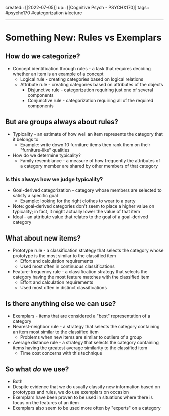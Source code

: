 created:: [[2022-07-05]]
up:: [[Cognitive Psych - PSYCHX170]]
tags:: #psychx170 #categorization #lecture 
***
# Something New: Rules vs Exemplars

## How do we categorize?

- Concept identification through rules - a task that requires deciding whether an item is an example of a concept
  - Logical rule - creating categories based on logical relations
  - Attribute rule - creating categories based on attributes of the objects
    - Disjunctive rule - categorization requiring just one of several components
    - Conjunctive rule - categorization requiring all of the required components

## But are groups always about rules?

- Typicality - an estimate of how well an item represents the category that it belongs to
  - Example: write down 10 furniture items then rank them on their "furniture-like" qualities
- How do we determine typicality?
  - Family resemblance - a measure of how frequently the attributes of a category member are shared by other members of that category

### Is this always how we judge typicality?

- Goal-derived categorization - category whose members are selected to satisfy a specific goal
  - Example: looking for the right clothes to wear to a party
- Note: goal-derived categories don't seem to place a higher value on typicality; in fact, it might actually lower the value of that item
- Ideal - an attribute value that relates to the goal of a goal-derived category

## What about new items?

- Prototype rule - a classification strategy that selects the category whose prototype is the most similar to the classified item
  - Effort and calculation requirements
  - Used most often in continuous classifications
- Feature-frequency rule - a classification strategy that selects the category having the most feature matches with the classified item
  - Effort and calculation requirements
  - Used most often in distinct classifications

## Is there anything else we can use?

- Exemplars - items that are considered a "best" representation of a category
- Nearest-neighbor rule - a strategy that selects the category containing an item most similar to the classified item
  - Problems when new items are similar to outliers of a group
- Average distance rule - a strategy that selects the category containing items having the greatest average similarity to the classified item
  - Time cost concerns with this technique

## So what _do_ we use?

- Both
- Despite evidence that we do usually classify new information based on prototypes and rules, we do use exemplars on occasion
- Exemplars have been proven to be used in situations where there is focus on the features of an item
- Exemplars also seem to be used more often by "experts" on a category